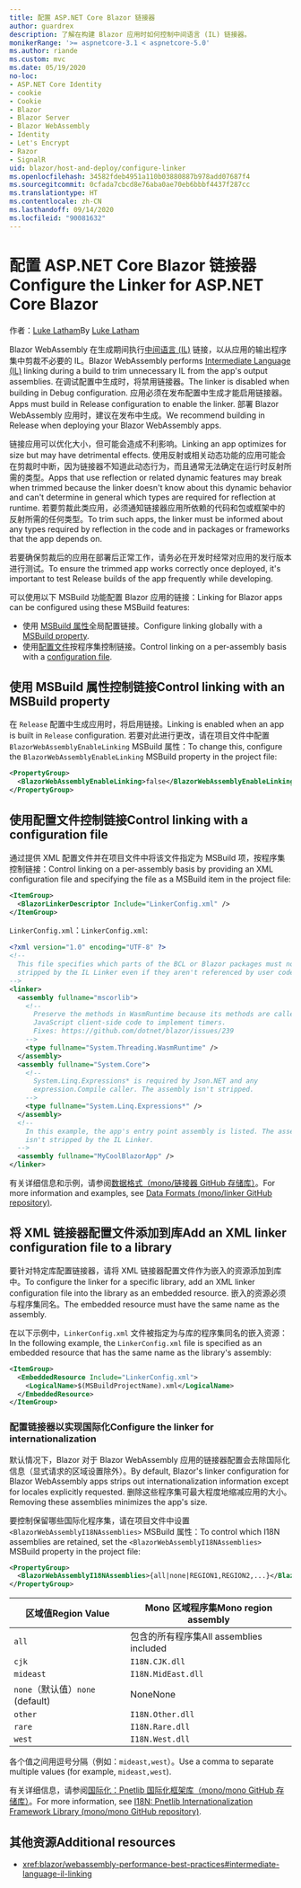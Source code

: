 ```yaml
---
title: 配置 ASP.NET Core Blazor 链接器
author: guardrex
description: 了解在构建 Blazor 应用时如何控制中间语言 (IL) 链接器。
monikerRange: '>= aspnetcore-3.1 < aspnetcore-5.0'
ms.author: riande
ms.custom: mvc
ms.date: 05/19/2020
no-loc:
- ASP.NET Core Identity
- cookie
- Cookie
- Blazor
- Blazor Server
- Blazor WebAssembly
- Identity
- Let's Encrypt
- Razor
- SignalR
uid: blazor/host-and-deploy/configure-linker
ms.openlocfilehash: 34582fdeb4951a110b03880887b978add07687f4
ms.sourcegitcommit: 0cfada7cbcd8e76aba0ae70eb6bbbf4437f287cc
ms.translationtype: HT
ms.contentlocale: zh-CN
ms.lasthandoff: 09/14/2020
ms.locfileid: "90081632"
---
```

# <a name="configure-the-linker-for-aspnet-core-no-locblazor"></a><span data-ttu-id="0e11f-103">配置 ASP.NET Core Blazor 链接器</span><span class="sxs-lookup"><span data-stu-id="0e11f-103">Configure the Linker for ASP.NET Core Blazor</span></span>

<span data-ttu-id="0e11f-104">作者：[Luke Latham](https://github.com/guardrex)</span><span class="sxs-lookup"><span data-stu-id="0e11f-104">By [Luke Latham](https://github.com/guardrex)</span></span>

<span data-ttu-id="0e11f-105">Blazor WebAssembly 在生成期间执行[中间语言 (IL)](/dotnet/standard/managed-code#intermediate-language--execution) 链接，以从应用的输出程序集中剪裁不必要的 IL。</span><span class="sxs-lookup"><span data-stu-id="0e11f-105">Blazor WebAssembly performs [Intermediate Language (IL)](/dotnet/standard/managed-code#intermediate-language--execution) linking during a build to trim unnecessary IL from the app's output assemblies.</span></span> <span data-ttu-id="0e11f-106">在调试配置中生成时，将禁用链接器。</span><span class="sxs-lookup"><span data-stu-id="0e11f-106">The linker is disabled when building in Debug configuration.</span></span> <span data-ttu-id="0e11f-107">应用必须在发布配置中生成才能启用链接器。</span><span class="sxs-lookup"><span data-stu-id="0e11f-107">Apps must build in Release configuration to enable the linker.</span></span> <span data-ttu-id="0e11f-108">部署 Blazor WebAssembly 应用时，建议在发布中生成。</span><span class="sxs-lookup"><span data-stu-id="0e11f-108">We recommend building in Release when deploying your Blazor WebAssembly apps.</span></span> 

<span data-ttu-id="0e11f-109">链接应用可以优化大小，但可能会造成不利影响。</span><span class="sxs-lookup"><span data-stu-id="0e11f-109">Linking an app optimizes for size but may have detrimental effects.</span></span> <span data-ttu-id="0e11f-110">使用反射或相关动态功能的应用可能会在剪裁时中断，因为链接器不知道此动态行为，而且通常无法确定在运行时反射所需的类型。</span><span class="sxs-lookup"><span data-stu-id="0e11f-110">Apps that use reflection or related dynamic features may break when trimmed because the linker doesn't know about this dynamic behavior and can't determine in general which types are required for reflection at runtime.</span></span> <span data-ttu-id="0e11f-111">若要剪裁此类应用，必须通知链接器应用所依赖的代码和包或框架中的反射所需的任何类型。</span><span class="sxs-lookup"><span data-stu-id="0e11f-111">To trim such apps, the linker must be informed about any types required by reflection in the code and in packages or frameworks that the app depends on.</span></span>

<span data-ttu-id="0e11f-112">若要确保剪裁后的应用在部署后正常工作，请务必在开发时经常对应用的发行版本进行测试。</span><span class="sxs-lookup"><span data-stu-id="0e11f-112">To ensure the trimmed app works correctly once deployed, it's important to test Release builds of the app frequently while developing.</span></span>

<span data-ttu-id="0e11f-113">可以使用以下 MSBuild 功能配置 Blazor 应用的链接：</span><span class="sxs-lookup"><span data-stu-id="0e11f-113">Linking for Blazor apps can be configured using these MSBuild features:</span></span>

* <span data-ttu-id="0e11f-114">使用 [MSBuild 属性](#control-linking-with-an-msbuild-property)全局配置链接。</span><span class="sxs-lookup"><span data-stu-id="0e11f-114">Configure linking globally with a [MSBuild property](#control-linking-with-an-msbuild-property).</span></span>
* <span data-ttu-id="0e11f-115">使用[配置文件](#control-linking-with-a-configuration-file)按程序集控制链接。</span><span class="sxs-lookup"><span data-stu-id="0e11f-115">Control linking on a per-assembly basis with a [configuration file](#control-linking-with-a-configuration-file).</span></span>

## <a name="control-linking-with-an-msbuild-property"></a><span data-ttu-id="0e11f-116">使用 MSBuild 属性控制链接</span><span class="sxs-lookup"><span data-stu-id="0e11f-116">Control linking with an MSBuild property</span></span>

<span data-ttu-id="0e11f-117">在 `Release` 配置中生成应用时，将启用链接。</span><span class="sxs-lookup"><span data-stu-id="0e11f-117">Linking is enabled when an app is built in `Release` configuration.</span></span> <span data-ttu-id="0e11f-118">若要对此进行更改，请在项目文件中配置 `BlazorWebAssemblyEnableLinking` MSBuild 属性：</span><span class="sxs-lookup"><span data-stu-id="0e11f-118">To change this, configure the `BlazorWebAssemblyEnableLinking` MSBuild property in the project file:</span></span>

```xml
<PropertyGroup>
  <BlazorWebAssemblyEnableLinking>false</BlazorWebAssemblyEnableLinking>
</PropertyGroup>
```

## <a name="control-linking-with-a-configuration-file"></a><span data-ttu-id="0e11f-119">使用配置文件控制链接</span><span class="sxs-lookup"><span data-stu-id="0e11f-119">Control linking with a configuration file</span></span>

<span data-ttu-id="0e11f-120">通过提供 XML 配置文件并在项目文件中将该文件指定为 MSBuild 项，按程序集控制链接：</span><span class="sxs-lookup"><span data-stu-id="0e11f-120">Control linking on a per-assembly basis by providing an XML configuration file and specifying the file as a MSBuild item in the project file:</span></span>

```xml
<ItemGroup>
  <BlazorLinkerDescriptor Include="LinkerConfig.xml" />
</ItemGroup>
```

<span data-ttu-id="0e11f-121">`LinkerConfig.xml`：</span><span class="sxs-lookup"><span data-stu-id="0e11f-121">`LinkerConfig.xml`:</span></span>

```xml
<?xml version="1.0" encoding="UTF-8" ?>
<!--
  This file specifies which parts of the BCL or Blazor packages must not be
  stripped by the IL Linker even if they aren't referenced by user code.
-->
<linker>
  <assembly fullname="mscorlib">
    <!--
      Preserve the methods in WasmRuntime because its methods are called by 
      JavaScript client-side code to implement timers.
      Fixes: https://github.com/dotnet/blazor/issues/239
    -->
    <type fullname="System.Threading.WasmRuntime" />
  </assembly>
  <assembly fullname="System.Core">
    <!--
      System.Linq.Expressions* is required by Json.NET and any 
      expression.Compile caller. The assembly isn't stripped.
    -->
    <type fullname="System.Linq.Expressions*" />
  </assembly>
  <!--
    In this example, the app's entry point assembly is listed. The assembly
    isn't stripped by the IL Linker.
  -->
  <assembly fullname="MyCoolBlazorApp" />
</linker>
```

<span data-ttu-id="0e11f-122">有关详细信息和示例，请参阅[数据格式（mono/链接器 GitHub 存储库）](https://github.com/mono/linker/blob/master/docs/data-formats.md)。</span><span class="sxs-lookup"><span data-stu-id="0e11f-122">For more information and examples, see [Data Formats (mono/linker GitHub repository)](https://github.com/mono/linker/blob/master/docs/data-formats.md).</span></span>

## <a name="add-an-xml-linker-configuration-file-to-a-library"></a><span data-ttu-id="0e11f-123">将 XML 链接器配置文件添加到库</span><span class="sxs-lookup"><span data-stu-id="0e11f-123">Add an XML linker configuration file to a library</span></span>

<span data-ttu-id="0e11f-124">要针对特定库配置链接器，请将 XML 链接器配置文件作为嵌入的资源添加到库中。</span><span class="sxs-lookup"><span data-stu-id="0e11f-124">To configure the linker for a specific library, add an XML linker configuration file into the library as an embedded resource.</span></span> <span data-ttu-id="0e11f-125">嵌入的资源必须与程序集同名。</span><span class="sxs-lookup"><span data-stu-id="0e11f-125">The embedded resource must have the same name as the assembly.</span></span>

<span data-ttu-id="0e11f-126">在以下示例中，`LinkerConfig.xml` 文件被指定为与库的程序集同名的嵌入资源：</span><span class="sxs-lookup"><span data-stu-id="0e11f-126">In the following example, the `LinkerConfig.xml` file is specified as an embedded resource that has the same name as the library's assembly:</span></span>

```xml
<ItemGroup>
  <EmbeddedResource Include="LinkerConfig.xml">
    <LogicalName>$(MSBuildProjectName).xml</LogicalName>
  </EmbeddedResource>
</ItemGroup>
```

### <a name="configure-the-linker-for-internationalization"></a><span data-ttu-id="0e11f-127">配置链接器以实现国际化</span><span class="sxs-lookup"><span data-stu-id="0e11f-127">Configure the linker for internationalization</span></span>

<span data-ttu-id="0e11f-128">默认情况下，Blazor 对于 Blazor WebAssembly 应用的链接器配置会去除国际化信息（显式请求的区域设置除外）。</span><span class="sxs-lookup"><span data-stu-id="0e11f-128">By default, Blazor's linker configuration for Blazor WebAssembly apps strips out internationalization information except for locales explicitly requested.</span></span> <span data-ttu-id="0e11f-129">删除这些程序集可最大程度地缩减应用的大小。</span><span class="sxs-lookup"><span data-stu-id="0e11f-129">Removing these assemblies minimizes the app's size.</span></span>

<span data-ttu-id="0e11f-130">要控制保留哪些国际化程序集，请在项目文件中设置 `<BlazorWebAssemblyI18NAssemblies>` MSBuild 属性：</span><span class="sxs-lookup"><span data-stu-id="0e11f-130">To control which I18N assemblies are retained, set the `<BlazorWebAssemblyI18NAssemblies>` MSBuild property in the project file:</span></span>

```xml
<PropertyGroup>
  <BlazorWebAssemblyI18NAssemblies>{all|none|REGION1,REGION2,...}</BlazorWebAssemblyI18NAssemblies>
</PropertyGroup>
```

| <span data-ttu-id="0e11f-131">区域值</span><span class="sxs-lookup"><span data-stu-id="0e11f-131">Region Value</span></span>     | <span data-ttu-id="0e11f-132">Mono 区域程序集</span><span class="sxs-lookup"><span data-stu-id="0e11f-132">Mono region assembly</span></span>    |
| ---------------- | ----------------------- |
| `all`            | <span data-ttu-id="0e11f-133">包含的所有程序集</span><span class="sxs-lookup"><span data-stu-id="0e11f-133">All assemblies included</span></span> |
| `cjk`            | `I18N.CJK.dll`          |
| `mideast`        | `I18N.MidEast.dll`      |
| <span data-ttu-id="0e11f-134">`none`（默认值）</span><span class="sxs-lookup"><span data-stu-id="0e11f-134">`none` (default)</span></span> | <span data-ttu-id="0e11f-135">None</span><span class="sxs-lookup"><span data-stu-id="0e11f-135">None</span></span>                    |
| `other`          | `I18N.Other.dll`        |
| `rare`           | `I18N.Rare.dll`         |
| `west`           | `I18N.West.dll`         |

<span data-ttu-id="0e11f-136">各个值之间用逗号分隔（例如：`mideast,west`）。</span><span class="sxs-lookup"><span data-stu-id="0e11f-136">Use a comma to separate multiple values (for example, `mideast,west`).</span></span>

<span data-ttu-id="0e11f-137">有关详细信息，请参阅[国际化：Pnetlib 国际化框架库（mono/mono GitHub 存储库）](https://github.com/mono/mono/tree/master/mcs/class/I18N)。</span><span class="sxs-lookup"><span data-stu-id="0e11f-137">For more information, see [I18N: Pnetlib Internationalization Framework Library (mono/mono GitHub repository)](https://github.com/mono/mono/tree/master/mcs/class/I18N).</span></span>

## <a name="additional-resources"></a><span data-ttu-id="0e11f-138">其他资源</span><span class="sxs-lookup"><span data-stu-id="0e11f-138">Additional resources</span></span>

* <xref:blazor/webassembly-performance-best-practices#intermediate-language-il-linking>

